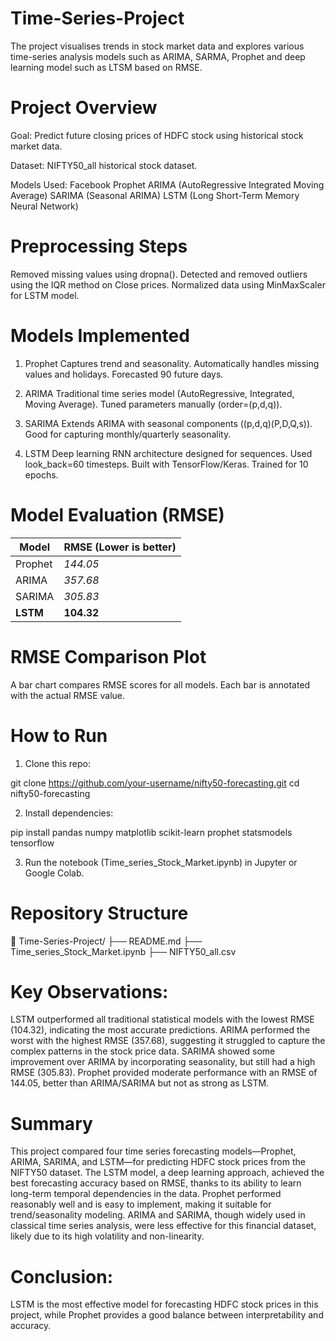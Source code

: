 # Time-Series-Project
The project visualises trends in stock market data and explores various time-series analysis models such as ARIMA, SARMA, Prophet and deep learning model such as LTSM based on RMSE.

# Project Overview
Goal: Predict future closing prices of HDFC stock using historical stock market data.

Dataset: NIFTY50_all historical stock dataset.

Models Used:
Facebook Prophet
ARIMA (AutoRegressive Integrated Moving Average)
SARIMA (Seasonal ARIMA)
LSTM (Long Short-Term Memory Neural Network)

# Preprocessing Steps
Removed missing values using dropna().
Detected and removed outliers using the IQR method on Close prices.
Normalized data using MinMaxScaler for LSTM model.

# Models Implemented
1. Prophet
Captures trend and seasonality.
Automatically handles missing values and holidays.
Forecasted 90 future days.

2. ARIMA
Traditional time series model (AutoRegressive, Integrated, Moving Average).
Tuned parameters manually (order=(p,d,q)).

3. SARIMA
Extends ARIMA with seasonal components ((p,d,q)(P,D,Q,s)).
Good for capturing monthly/quarterly seasonality.

4. LSTM
Deep learning RNN architecture designed for sequences.
Used look_back=60 timesteps.
Built with TensorFlow/Keras.
Trained for 10 epochs.

# Model Evaluation (RMSE)

| Model    | RMSE (Lower is better) |
| -------- | ---------------------- |
| Prophet  | *144.05*          |
| ARIMA    | *357.68*          |
| SARIMA   | *305.83*          |
| **LSTM** | **104.32**             |


# RMSE Comparison Plot
A bar chart compares RMSE scores for all models. Each bar is annotated with the actual RMSE value.

# How to Run
1. Clone this repo:

git clone https://github.com/your-username/nifty50-forecasting.git
cd nifty50-forecasting

2. Install dependencies:

pip install pandas numpy matplotlib scikit-learn prophet statsmodels tensorflow

3. Run the notebook (Time_series_Stock_Market.ipynb) in Jupyter or Google Colab.

# Repository Structure
📁 Time-Series-Project/
├── README.md
├── Time_series_Stock_Market.ipynb
├── NIFTY50_all.csv

# Key Observations:
LSTM outperformed all traditional statistical models with the lowest RMSE (104.32), indicating the most accurate predictions.
ARIMA performed the worst with the highest RMSE (357.68), suggesting it struggled to capture the complex patterns in the stock price data.
SARIMA showed some improvement over ARIMA by incorporating seasonality, but still had a high RMSE (305.83).
Prophet provided moderate performance with an RMSE of 144.05, better than ARIMA/SARIMA but not as strong as LSTM.

#  Summary
This project compared four time series forecasting models—Prophet, ARIMA, SARIMA, and LSTM—for predicting HDFC stock prices from the NIFTY50 dataset.
The LSTM model, a deep learning approach, achieved the best forecasting accuracy based on RMSE, thanks to its ability to learn long-term temporal dependencies in the data.
Prophet performed reasonably well and is easy to implement, making it suitable for trend/seasonality modeling.
ARIMA and SARIMA, though widely used in classical time series analysis, were less effective for this financial dataset, likely due to its high volatility and non-linearity.

# Conclusion:
LSTM is the most effective model for forecasting HDFC stock prices in this project, while Prophet provides a good balance between interpretability and accuracy.






